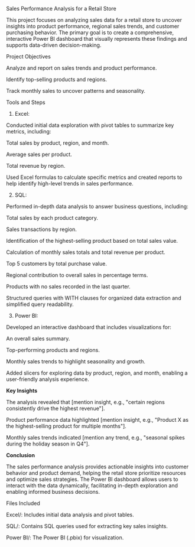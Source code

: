 Sales Performance Analysis for a Retail Store

This project focuses on analyzing sales data for a retail store to uncover insights into product performance, regional sales trends, and customer purchasing behavior. The primary goal is to create a comprehensive, interactive Power BI dashboard that visually represents these findings and supports data-driven decision-making.

Project Objectives

Analyze and report on sales trends and product performance.

Identify top-selling products and regions.

Track monthly sales to uncover patterns and seasonality.


Tools and Steps

1. Excel:

Conducted initial data exploration with pivot tables to summarize key metrics, including:

Total sales by product, region, and month.

Average sales per product.

Total revenue by region.


Used Excel formulas to calculate specific metrics and created reports to help identify high-level trends in sales performance.



2. SQL:

Performed in-depth data analysis to answer business questions, including:

Total sales by each product category.

Sales transactions by region.

Identification of the highest-selling product based on total sales value.

Calculation of monthly sales totals and total revenue per product.

Top 5 customers by total purchase value.

Regional contribution to overall sales in percentage terms.

Products with no sales recorded in the last quarter.


Structured queries with WITH clauses for organized data extraction and simplified query readability.



3. Power BI:

Developed an interactive dashboard that includes visualizations for:

An overall sales summary.

Top-performing products and regions.

Monthly sales trends to highlight seasonality and growth.


Added slicers for exploring data by product, region, and month, enabling a user-friendly analysis experience.




**Key Insights**

The analysis revealed that [mention insight, e.g., "certain regions consistently drive the highest revenue"].

Product performance data highlighted [mention insight, e.g., "Product X as the highest-selling product for multiple months"].

Monthly sales trends indicated [mention any trend, e.g., "seasonal spikes during the holiday season in Q4"].


**Conclusion**

The sales performance analysis provides actionable insights into customer behavior and product demand, helping the retail store prioritize resources and optimize sales strategies. The Power BI dashboard allows users to interact with the data dynamically, facilitating in-depth exploration and enabling informed business decisions.

Files Included

Excel/: Includes initial data analysis and pivot tables.

SQL/: Contains SQL queries used for extracting key sales insights.

Power BI/: The Power BI (.pbix) for visualization.
